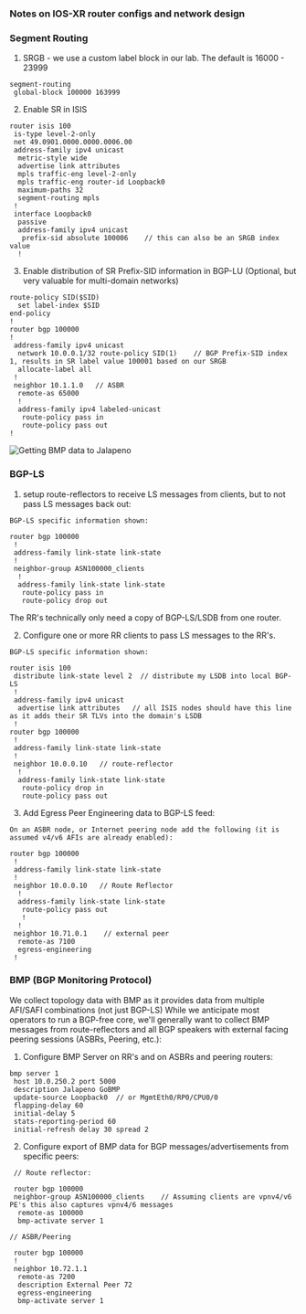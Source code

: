### Notes on IOS-XR router configs and network design

### Segment Routing

1. SRGB - we use a custom label block in our lab.  The default is 16000 - 23999
```
segment-routing
 global-block 100000 163999
```

2. Enable SR in ISIS
```
router isis 100
 is-type level-2-only
 net 49.0901.0000.0000.0006.00
 address-family ipv4 unicast
  metric-style wide
  advertise link attributes
  mpls traffic-eng level-2-only
  mpls traffic-eng router-id Loopback0
  maximum-paths 32
  segment-routing mpls
 !
 interface Loopback0
  passive
  address-family ipv4 unicast
   prefix-sid absolute 100006    // this can also be an SRGB index value
  !
```
3. Enable distribution of SR Prefix-SID information in BGP-LU (Optional, but very valuable for multi-domain networks)
```
route-policy SID($SID)
  set label-index $SID
end-policy
!
router bgp 100000
!
 address-family ipv4 unicast
  network 10.0.0.1/32 route-policy SID(1)    // BGP Prefix-SID index 1, results in SR label value 100001 based on our SRGB
  allocate-label all
 !
 neighbor 10.1.1.0   // ASBR
  remote-as 65000
  !       
  address-family ipv4 labeled-unicast
   route-policy pass in
   route-policy pass out
!
```
![Getting BMP data to Jalapeno](https://github.com/jalapeno/jalapeno/blob/master/docs/diagrams/BGP-LS-and-BMP.png)

### BGP-LS

1. setup route-reflectors to receive LS messages from clients, but to not pass LS messages back out:
```
BGP-LS specific information shown:

router bgp 100000
 !
 address-family link-state link-state
 !
 neighbor-group ASN100000_clients
  !       
  address-family link-state link-state
   route-policy pass in
   route-policy drop out
```
The RR's technically only need a copy of BGP-LS/LSDB from one router.

2. Configure one or more RR clients to pass LS messages to the RR's.  
```
BGP-LS specific information shown:

router isis 100
 distribute link-state level 2  // distribute my LSDB into local BGP-LS
 !
 address-family ipv4 unicast
  advertise link attributes   // all ISIS nodes should have this line as it adds their SR TLVs into the domain's LSDB
 !
router bgp 100000
 !
 address-family link-state link-state
 !
 neighbor 10.0.0.10   // route-reflector
  !
  address-family link-state link-state
   route-policy drop in
   route-policy pass out
```

3.  Add Egress Peer Engineering data to BGP-LS feed:
```
On an ASBR node, or Internet peering node add the following (it is assumed v4/v6 AFIs are already enabled):

router bgp 100000
 !
 address-family link-state link-state
 !
 neighbor 10.0.0.10   // Route Reflector
  !       
  address-family link-state link-state
   route-policy pass out
   !
  !
 neighbor 10.71.0.1    // external peer
  remote-as 7100
  egress-engineering
 !
```
### BMP (BGP Monitoring Protocol)
We collect topology data with BMP as it provides data from multiple AFI/SAFI combinations (not just BGP-LS)
While we anticipate most operators to run a BGP-free core, we'll generally want to collect BMP messages from route-reflectors and all BGP speakers with external facing peering sessions (ASBRs, Peering, etc.):

1.  Configure BMP Server on RR's and on ASBRs and peering routers:
```
bmp server 1
 host 10.0.250.2 port 5000
 description Jalapeno GoBMP 
 update-source Loopback0  // or MgmtEth0/RP0/CPU0/0
 flapping-delay 60
 initial-delay 5
 stats-reporting-period 60
 initial-refresh delay 30 spread 2
```

2. Configure export of BMP data for BGP messages/advertisements from specific peers:
```
 // Route reflector:
 
 router bgp 100000
 neighbor-group ASN100000_clients    // Assuming clients are vpnv4/v6 PE's this also captures vpnv4/6 messages
  remote-as 100000
  bmp-activate server 1
  
// ASBR/Peering

 router bgp 100000
 !
 neighbor 10.72.1.1
  remote-as 7200
  description External Peer 72
  egress-engineering
  bmp-activate server 1
 ```
 
